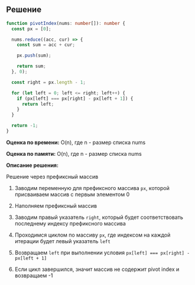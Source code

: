 ## Решение

```typescript
function pivotIndex(nums: number[]): number {
  const px = [0];

  nums.reduce((acc, cur) => {
    const sum = acc + cur;

    px.push(sum);

    return sum;
  }, 0);

  const right = px.length - 1;

  for (let left = 0; left <= right; left++) {
    if (px[left] === px[right] - px[left + 1]) {
      return left;
    }
  }

  return -1;
}
```

**Оценка по времени:** O(n), где n - размер списка nums

**Оценка по памяти:** O(n), где n - размер списка nums

**Описание решения:**

Решение через префиксный массив

1. Заводим переменную для префиксного массива `px`, которой присваиваем массив с первым элементом 0

2. Наполняем префиксный массив

3. Заводим правый указатель `right`, который будет соответствовать последнему индексу префиксного массива

4. Проходимся циклом по массиву `px`, где индексом на каждой итерации будет левый указатель `left`

5. Возвращаем `left` при выполнении условия `px[left] === px[right] - px[left + 1]`

6. Если цикл завершился, значит массив не содержит pivot index и возвращаем -1
